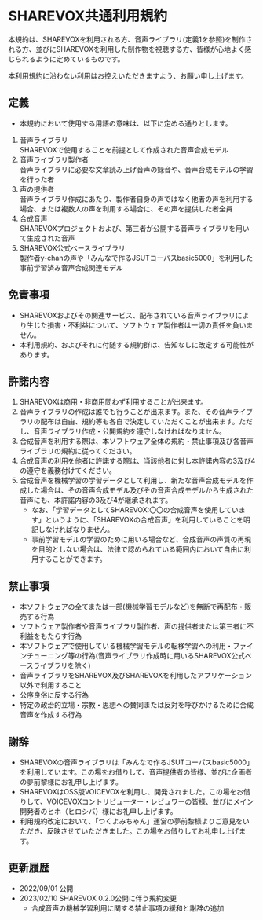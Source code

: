 # SHAREVOX共通利用規約

本規約は、SHAREVOXを利用される方、音声ライブラリ(定義1を参照)を制作される方、並びにSHAREVOXを利用した制作物を視聴する方、皆様が心地よく感じられるように定めているものです。

本利用規約に沿わない利用はお控えいただきますよう、お願い申し上げます。

## 定義

- 本規約において使用する用語の意味は、以下に定める通りとします。
1. 音声ライブラリ  
SHAREVOXで使用することを前提として作成された音声合成モデル
2. 音声ライブラリ製作者  
音声ライブラリに必要な文章読み上げ音声の録音や、音声合成モデルの学習を行った者
3. 声の提供者  
音声ライブラリ作成にあたり、製作者自身の声ではなく他者の声を利用する場合、または複数人の声を利用する場合に、その声を提供した者全員
4. 合成音声  
SHAREVOXプロジェクトおよび、第三者が公開する音声ライブラリを用いて生成された音声
5. SHAREVOX公式ベースライブラリ  
製作者y-chanの声や「みんなで作るJSUTコーパスbasic5000」を利用した事前学習済み音声合成関連モデル

## 免責事項

- SHAREVOXおよびその関連サービス、配布されている音声ライブラリにより生じた損害・不利益について、ソフトウェア製作者は一切の責任を負いません。
- 本利用規約、およびそれに付随する規約群は、告知なしに改定する可能性があります。

## 許諾内容

1. SHAREVOXは商用・非商用問わず利用することが出来ます。
2. 音声ライブラリの作成は誰でも行うことが出来ます。また、その音声ライブラリの配布は自由、規約等も各自で決定していただくことが出来ます。ただし、音声ライブラリ作成・公開規約を遵守しなければなりません。
3. 合成音声を利用する際は、本ソフトウェア全体の規約・禁止事項及び各音声ライブラリの規約に従ってください。
4. 合成音声の利用を他者に許諾する際は、当該他者に対し本許諾内容の3及び4の遵守を義務付けてください。
5. 合成音声を機械学習の学習データとして利用し、新たな音声合成モデルを作成した場合は、その音声合成モデル及びその音声合成モデルから生成された音声にも、本許諾内容の3及び4が継承されます。
    - なお、「学習データとしてSHAREVOX:〇〇の合成音声を使用しています」というように、「SHAREVOXの合成音声」を利用していることを明記しなければなりません。
    - 事前学習モデルの学習のために用いる場合など、合成音声の声質の再現を目的としない場合は、法律で認められている範囲内において自由に利用することができます。

## 禁止事項

- 本ソフトウェアの全てまたは一部(機械学習モデルなど)を無断で再配布・販売する行為
- ソフトウェア製作者や音声ライブラリ製作者、声の提供者または第三者に不利益をもたらす行為
- 本ソフトウェアで使用している機械学習モデルの転移学習への利用・ファインチューニング等の行為(音声ライブラリ作成時に用いるSHAREVOX公式ベースライブラリを除く)
- 音声ライブラリをSHAREVOX及びSHAREVOXを利用したアプリケーション以外で利用すること
- 公序良俗に反する行為
- 特定の政治的立場・宗教・思想への賛同または反対を呼びかけるために合成音声を作成する行為

## 謝辞

- SHAREVOXの音声ライブラリは「みんなで作るJSUTコーパスbasic5000」を利用しています。この場をお借りして、音声提供者の皆様、並びに企画者の夢前黎様にお礼申し上げます。
- SHAREVOXはOSS版VOICEVOXを利用し、開発されました。この場をお借りして、VOICEVOXコントリビューター・レビュワーの皆様、並びにメイン開発者のヒホ（ヒロシバ）様にお礼申し上げます。
- 利用規約改定において、「つくよみちゃん」運営の夢前黎様よりご意見をいただき、反映させていただきました。この場をお借りしてお礼申し上げます。

## 更新履歴

- 2022/09/01 公開
- 2023/02/10 SHAREVOX 0.2.0公開に伴う規約変更
    - 合成音声の機械学習利用に関する禁止事項の緩和と謝辞の追加
